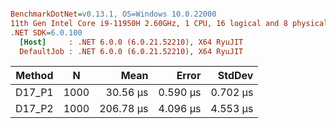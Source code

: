 ``` ini

BenchmarkDotNet=v0.13.1, OS=Windows 10.0.22000
11th Gen Intel Core i9-11950H 2.60GHz, 1 CPU, 16 logical and 8 physical cores
.NET SDK=6.0.100
  [Host]     : .NET 6.0.0 (6.0.21.52210), X64 RyuJIT
  DefaultJob : .NET 6.0.0 (6.0.21.52210), X64 RyuJIT


```
| Method |    N |      Mean |    Error |   StdDev |
|------- |----- |----------:|---------:|---------:|
| D17_P1 | 1000 |  30.56 μs | 0.590 μs | 0.702 μs |
| D17_P2 | 1000 | 206.78 μs | 4.096 μs | 4.553 μs |
